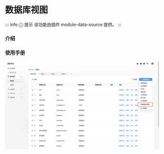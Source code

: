 # 数据库视图

::: info &#9432; 提示
该功能由插件 module-data-source 提供。
:::

### 介绍

### 使用手册
![](../../../../../public/view_collection.png)
